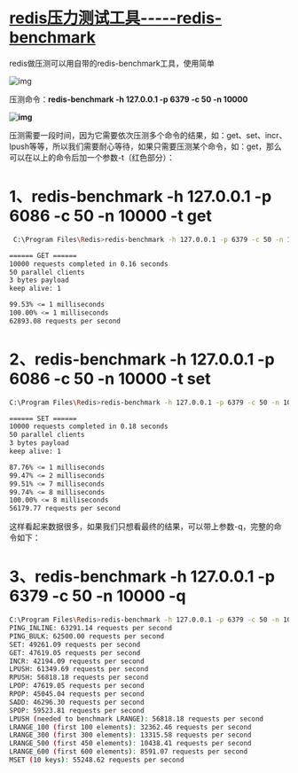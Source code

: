 # [redis压力测试工具-----redis-benchmark](https://www.cnblogs.com/williamjie/p/11303965.html)

redis做压测可以用自带的redis-benchmark工具，使用简单

![img](https://images2017.cnblogs.com/blog/707331/201802/707331-20180201145415093-631633064.png)

压测命令：**redis-benchmark -h 127.0.0.1 -p 6379 -c 50 -n 10000**

**![img](https://images2017.cnblogs.com/blog/707331/201802/707331-20180201145503750-901697180.png)**

压测需要一段时间，因为它需要依次压测多个命令的结果，如：get、set、incr、lpush等等，所以我们需要耐心等待，如果只需要压测某个命令，如：get，那么可以在以上的命令后加一个参数-t（红色部分）：

# **1、redis-benchmark -h 127.0.0.1 -p 6086 -c 50 -n 10000 -t get**

```bash
 C:\Program Files\Redis>redis-benchmark -h 127.0.0.1 -p 6379 -c 50 -n 10000 -t get

====== GET ======
10000 requests completed in 0.16 seconds
50 parallel clients
3 bytes payload
keep alive: 1

99.53% <= 1 milliseconds
100.00% <= 1 milliseconds
62893.08 requests per second
```



# **2、redis-benchmark -h 127.0.0.1 -p 6086 -c 50 -n 10000 -t set**

```bash
C:\Program Files\Redis>redis-benchmark -h 127.0.0.1 -p 6379 -c 50 -n 10000 -t set

====== SET ======
10000 requests completed in 0.18 seconds
50 parallel clients
3 bytes payload
keep alive: 1

87.76% <= 1 milliseconds
99.47% <= 2 milliseconds
99.51% <= 7 milliseconds
99.74% <= 8 milliseconds
100.00% <= 8 milliseconds
56179.77 requests per second
```

这样看起来数据很多，如果我们只想看最终的结果，可以带上参数-q，完整的命令如下：

# **3、redis-benchmark -h 127.0.0.1 -p 6379 -c 50 -n 10000 -q**

```bash
C:\Program Files\Redis>redis-benchmark -h 127.0.0.1 -p 6379 -c 50 -n 10000 -q
PING_INLINE: 63291.14 requests per second
PING_BULK: 62500.00 requests per second
SET: 49261.09 requests per second
GET: 47619.05 requests per second
INCR: 42194.09 requests per second
LPUSH: 61349.69 requests per second
RPUSH: 56818.18 requests per second
LPOP: 47619.05 requests per second
RPOP: 45045.04 requests per second
SADD: 46296.30 requests per second
SPOP: 59523.81 requests per second
LPUSH (needed to benchmark LRANGE): 56818.18 requests per second
LRANGE_100 (first 100 elements): 32362.46 requests per second
LRANGE_300 (first 300 elements): 13315.58 requests per second
LRANGE_500 (first 450 elements): 10438.41 requests per second
LRANGE_600 (first 600 elements): 8591.07 requests per second
MSET (10 keys): 55248.62 requests per second
```

